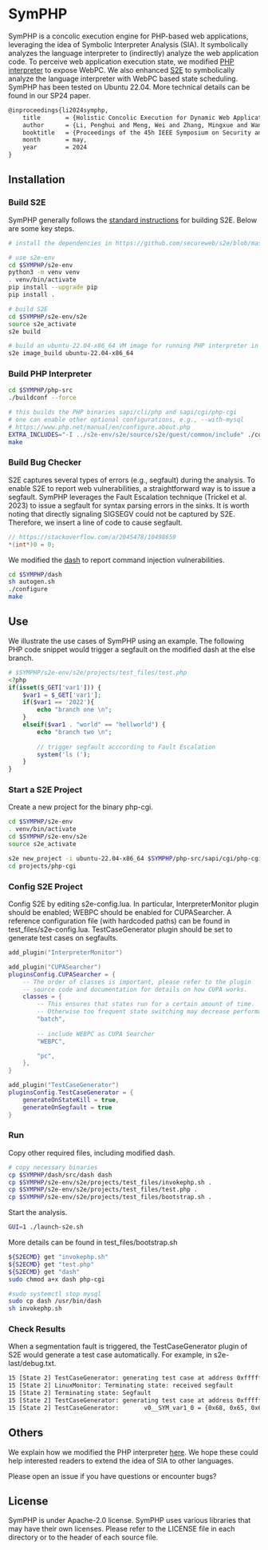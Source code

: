 # SymPHP
SymPHP is a concolic execution engine for PHP-based web applications, leveraging the idea of Symbolic Interpreter Analysis (SIA).
It symbolically analyzes the language interpreter to (indirectly) analyze the web application code.
To perceive web application execution state, we modified [PHP interpreter](https://github.com/php/php-src) to expose WebPC.
We also enhanced [S2E](https://github.com/S2E/s2e) to symbolically analyze the language interpreter with WebPC based state scheduling.
SymPHP has been tested on Ubuntu 22.04.
More technical details can be found in our SP24 paper.

```tex
@inproceedings{li2024symphp,
    title       = {Holistic Concolic Execution for Dynamic Web Applications via Symbolic Interpreter Analysis},
    author      = {Li, Penghui and Meng, Wei and Zhang, Mingxue and Wang, Chenlin and Luo, Changhua},
    booktitle   = {Proceedings of the 45h IEEE Symposium on Security and Privacy (Oakland)},
    month       = may,
    year        = 2024
}
```

## Installation
### Build S2E

SymPHP generally follows the [standard instructions](https://s2e.systems/docs/s2e-env.html#id2) for building S2E.
Below are some key steps.

```sh
# install the dependencies in https://github.com/secureweb/s2e/blob/master/Dockerfile

# use s2e-env
cd $SYMPHP/s2e-env
python3 -m venv venv
. venv/bin/activate
pip install --upgrade pip
pip install .

# build S2E
cd $SYMPHP/s2e-env/s2e
source s2e_activate 
s2e build

# build an ubuntu-22.04-x86_64 VM image for running PHP interpreter in
s2e image_build ubuntu-22.04-x86_64
```

### Build PHP Interpreter

```sh
cd $SYMPHP/php-src
./buildconf --force 

# this builds the PHP binaries sapi/cli/php and sapi/cgi/php-cgi
# one can enable other optional configurations, e.g., --with-mysql
# https://www.php.net/manual/en/configure.about.php
EXTRA_INCLUDES="-I ../s2e-env/s2e/source/s2e/guest/common/include" ./configure
make
```

### Build Bug Checker
S2E captures several types of errors (e.g., segfault) during the analysis.
To enable S2E to report web vulnerabilities, a straightforward way is to issue a segfault.
SymPHP leverages the Fault Escalation technique (Trickel et al. 2023) to issue a segfault for syntax parsing errors in the sinks.
It is worth noting that directly signaling SIGSEGV could not be captured by S2E.
Therefore, we insert a line of code to cause segfault.
```c
// https://stackoverflow.com/a/2045478/10498659
*(int*)0 = 0;
```

We modified the [dash](https://github.com/nyuichi/dash) to report command injection vulnerabilities.
```sh
cd $SYMPHP/dash
sh autogen.sh
./configure
make
```

## Use
We illustrate the use cases of SymPHP using an example.
The following PHP code snippet would trigger a segfault on the modified dash at the else branch.

```php
# $SYMPHP/s2e-env/s2e/projects/test_files/test.php
<?php
if(isset($_GET['var1'])) {
    $var1 = $_GET['var1'];
	if($var1 == '2022'){
		echo "branch one \n";
	}
	elseif($var1 . "world" == "hellworld") {
		echo "branch two \n";
		
		// trigger segfault acccording to Fault Escalation
		system('ls ('); 
	}
}
```

### Start a S2E Project
Create a new project for the binary php-cgi.
```sh
cd $SYMPHP/s2e-env 
. venv/bin/activate
cd $SYMPHP/s2e-env/s2e
source s2e_activate

s2e new_project -i ubuntu-22.04-x86_64 $SYMPHP/php-src/sapi/cgi/php-cgi
cd projects/php-cgi
```
### Config S2E Project
Config S2E by editing s2e-config.lua. 
In particular, InterpreterMonitor plugin should be enabled; WEBPC should be enabled for CUPASearcher.
A reference configuration file (with hardcoded paths) can be found in test_files/s2e-config.lua.
TestCaseGenerator plugin should be set to generate test cases on segfaults.

```lua
add_plugin("InterpreterMonitor")

add_plugin("CUPASearcher")
pluginsConfig.CUPASearcher = {
    -- The order of classes is important, please refer to the plugin
    -- source code and documentation for details on how CUPA works.
    classes = {
        -- This ensures that states run for a certain amount of time.
        -- Otherwise too frequent state switching may decrease performance.
        "batch",
	    
        -- include WEBPC as CUPA Searcher
        "WEBPC", 

        "pc",
    },
}

add_plugin("TestCaseGenerator")
pluginsConfig.TestCaseGenerator = {
    generateOnStateKill = true,
    generateOnSegfault = true
}

```

### Run
Copy other required files, including modified dash.

```sh
# copy necessary binaries
cp $SYMPHP/dash/src/dash dash
cp $SYMPHP/s2e-env/s2e/projects/test_files/invokephp.sh .
cp $SYMPHP/s2e-env/s2e/projects/test_files/test.php .
cp $SYMPHP/s2e-env/s2e/projects/test_files/bootstrap.sh .
```

Start the analysis.

```sh
GUI=1 ./launch-s2e.sh
```

More details can be found in test_files/bootstrap.sh

```sh
${S2ECMD} get "invokephp.sh"
${S2ECMD} get "test.php"
${S2ECMD} get "dash"
sudo chmod a+x dash php-cgi

#sudo systemctl stop mysql
sudo cp dash /usr/bin/dash
sh invokephp.sh
```

### Check Results
When a segmentation fault is triggered, the TestCaseGenerator plugin of S2E would generate a test case automatically.
For example, in s2e-last/debug.txt.
```txt
15 [State 2] TestCaseGenerator: generating test case at address 0xffffffff8104bd6b
15 [State 2] LinuxMonitor: Terminating state: received segfault
15 [State 2] Terminating state: Segfault
15 [State 2] TestCaseGenerator: generating test case at address 0xffffffff8104bd6b
15 [State 2] TestCaseGenerator:       v0__SYM_var1_0 = {0x68, 0x65, 0x6c, 0x6c}; (int32_t) 1819043176, (string) "hell"
```
## Others 
We explain how we modified the PHP interpreter [here](php-enhance.md).
We hope these could help interested readers to extend the idea of SIA to other languages.

Please open an issue if you have questions or encounter bugs?

## License
SymPHP is under Apache-2.0 license.
SymPHP uses various libraries that may have their own licenses.
Please refer to the LICENSE file in each directory or to the header of each source file.
